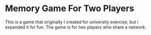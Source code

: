# Memory Game For Two Players

This is a game that originally I created for university exercise, but i expanded it for fun.
The game is for two players who share a network.
